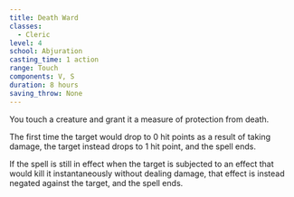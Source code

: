 ```yaml
---
title: Death Ward
classes:
  - Cleric
level: 4
school: Abjuration
casting_time: 1 action
range: Touch
components: V, S
duration: 8 hours
saving_throw: None
---
```


You touch a creature and grant it a measure of protection from death.

The first time the target would drop to 0 hit points as a result of taking damage, the target instead drops to 1 hit point, and the spell ends.

If the spell is still in effect when the target is subjected to an effect that would kill it instantaneously without dealing damage, that effect is instead negated against the target, and the spell ends.
